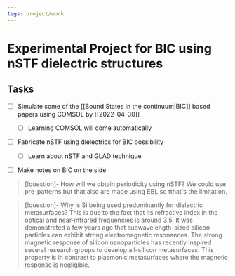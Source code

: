 ```yaml
---
tags: project/work
---
```


# Experimental Project for BIC using nSTF dielectric structures

## Tasks
- [ ] Simulate some of the [[Bound States in the continuum|BIC]] based papers using COMSOL by [[2022-04-30]]
	- [ ] Learning COMSOL will come automatically
- [ ] Fabricate nSTF using dielectrics for BIC possibility
	- [ ] Learn about nSTF and GLAD technique
- [ ] Make notes on BIC on the side


> [!question]- How will we obtain periodicity using nSTF?
> We could use pre-patterns but that also are made using EBL so tthat's the limitation.

> [!question]- Why is Si being used predominantly for dielectric metasurfaces?
> This is due to the fact that its refractive index in the optical and near-infrared frequencies is around 3.5. It was demonstrated a few years ago that subwavelength-sized silicon particles can exhibit strong electromagnetic resonances.
> The strong magnetic response of silicon nanoparticles has recently inspired several research groups to develop all-silicon metasurfaces. This property is in contrast to plasmonic metasurfaces where the magnetic response is negligible.

